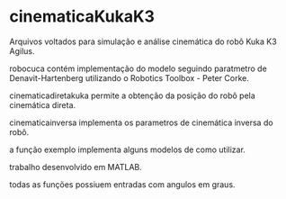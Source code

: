 # cinematicaKukaK3

Arquivos voltados para simulação e análise cinemática do robô Kuka K3 Agilus.

robocuca contém implementação do modelo seguindo paratmetro de Denavit-Hartenberg utilizando o Robotics Toolbox - Peter Corke.

cinematicadiretakuka permite a obtenção da posição do robô pela cinemática direta.

cinematicainversa implementa os parametros de cinemática inversa do robô.

a função exemplo implementa alguns modelos de como utilizar.

trabalho desenvolvido em MATLAB.

todas as funções possiuem entradas com angulos em graus.
